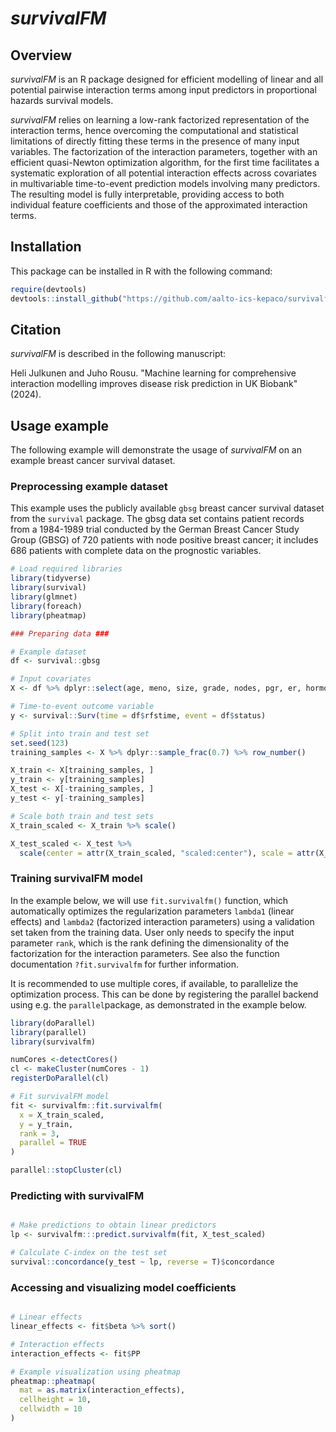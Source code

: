 # *survivalFM*

## Overview

*survivalFM* is an R package designed for efficient modelling of linear and all potential pairwise interaction terms among input predictors in proportional hazards survival models. 

*survivalFM* relies on learning a low-rank factorized representation of the interaction terms, hence overcoming the computational and statistical limitations of directly fitting these terms in the presence of many input variables. The factorization of the interaction parameters, together with an efficient quasi-Newton optimization algorithm, for the first time facilitates a systematic exploration of all potential interaction effects across covariates in multivariable time-to-event prediction models involving many predictors.  The resulting model is fully interpretable, providing  access to both individual feature coefficients and those of the approximated interaction terms. 


## Installation


This package can be installed in R with the following command:

```r
require(devtools)
devtools::install_github("https://github.com/aalto-ics-kepaco/survivalfm")
```

## Citation

*survivalFM* is described in the following manuscript:

Heli Julkunen and Juho Rousu. "Machine learning for comprehensive interaction modelling improves disease risk prediction in UK Biobank" (2024).

## Usage example

The following example will demonstrate the usage of *survivalFM* on an example breast cancer survival dataset. 


### Preprocessing example dataset 

This example uses the publicly available `gbsg` breast cancer survival dataset from the `survival` package. The gbsg data set contains patient records from a 1984-1989 trial conducted by the German Breast Cancer Study Group (GBSG) of 720 patients with node positive breast cancer; it includes 686 patients with complete data on the prognostic variables.


```r
# Load required libraries
library(tidyverse)
library(survival)
library(glmnet)
library(foreach)
library(pheatmap)

### Preparing data ###

# Example dataset
df <- survival::gbsg

# Input covariates
X <- df %>% dplyr::select(age, meno, size, grade, nodes, pgr, er, hormon)

# Time-to-event outcome variable
y <- survival::Surv(time = df$rfstime, event = df$status)

# Split into train and test set
set.seed(123)
training_samples <- X %>% dplyr::sample_frac(0.7) %>% row_number()

X_train <- X[training_samples, ]
y_train <- y[training_samples]
X_test <- X[-training_samples, ]
y_test <- y[-training_samples]

# Scale both train and test sets
X_train_scaled <- X_train %>% scale()

X_test_scaled <- X_test %>%
  scale(center = attr(X_train_scaled, "scaled:center"), scale = attr(X_train_scaled, "scaled:scale"))

```
### Training survivalFM model
 

In the example below, we will use `fit.survivalfm()` function, which automatically optimizes the regularization parameters `lambda1` (linear effects) and `lambda2` (factorized interaction parameters) using a validation set taken from the training data. User only needs to specify the input parameter `rank`, which is the rank defining the dimensionality of the factorization for the interaction parameters. See also the function documentation `?fit.survivalfm` for further information.

It is recommended to use multiple cores, if available, to parallelize the optimization process. This can be done by registering the parallel backend using e.g. the `parallel`package, as demonstrated in the example below. 



```r
library(doParallel)
library(parallel)
library(survivalfm)

numCores <-detectCores()
cl <- makeCluster(numCores - 1)
registerDoParallel(cl)

# Fit survivalFM model
fit <- survivalfm::fit.survivalfm(
  x = X_train_scaled,
  y = y_train,
  rank = 3,
  parallel = TRUE
)

parallel::stopCluster(cl)
```

### Predicting with survivalFM

```r

# Make predictions to obtain linear predictors
lp <- survivalfm:::predict.survivalfm(fit, X_test_scaled)

# Calculate C-index on the test set
survival::concordance(y_test ~ lp, reverse = T)$concordance

````

### Accessing and visualizing model coefficients

```r

# Linear effects
linear_effects <- fit$beta %>% sort()

# Interaction effects
interaction_effects <- fit$PP

# Example visualization using pheatmap
pheatmap::pheatmap(
  mat = as.matrix(interaction_effects),
  cellheight = 10,
  cellwidth = 10
)

```
